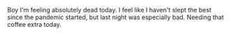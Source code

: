 Boy I'm feeling absolutely dead today. I feel like I haven't slept the best since the pandemic started, but last night was especially bad. Needing that coffee extra today.
